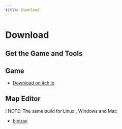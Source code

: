 ```yaml
---
title: Download
---
```


# Download
## Get the Game and Tools 

## Game
<ul id="game-download-link"><li>
<a href="https://glportal.itch.io/glportal">Download on itch.io</a>
</li></ul>

<iframe id="game-download-iframe" style="display: none;" frameborder="0" width="552" height="167">
</iframe>
<script>

document.addEventListener("DOMContentLoaded", function(event) { 
  document.getElementById('game-download-iframe').src = 
  "https://itch.io/embed/11342?linkback=true&link_color=1BB3E9";
  setTimeout(function(){
    document.getElementById('game-download-link').style = "display: none;"; 
    document.getElementById('game-download-iframe').style = "display: block;"; 
}, 1000);
});
</script>
## Map Editor
! NOTE: The same build for Linux <i class="fa fa-linux"></i>, Windows <i class="fa fa-windows"></i> and Mac <i class="fa fa-apple"></i>
- [bintray](https://bintray.com/glportal/glportal_releases)
